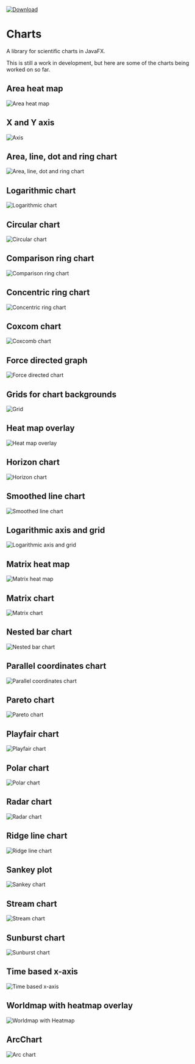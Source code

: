[ ![Download](https://api.bintray.com/packages/hansolo/charts/charts/images/download.svg?version=11.3) ](https://bintray.com/hansolo/charts/charts/11.3/link)

# Charts

A library for scientific charts in JavaFX. 

This is still a work in development, but here are some of the charts being worked on so far. 


## Area heat map
![Area heat map](https://i.ibb.co/kM77mrL/Area-Heat-Map-2020-09-04-07-47-41.png)


## X and Y axis
![Axis](https://i.ibb.co/CnskxFG/Axis-Test-2020-09-04-08-00-03.png)


## Area, line, dot and ring chart
![Area, line, dot and ring chart](https://i.ibb.co/2cfqK84/Charts-2020-09-04-07-48-24.png)


## Logarithmic chart
![Logarithmic chart](https://i.ibb.co/pXgcq3d/Charts-2020-09-04-07-51-59.png)


## Circular chart
![Circular chart](https://i.ibb.co/SfSnfCR/Circular-Plot-2020-09-04-07-48-42.png)


## Comparison ring chart
![Comparison ring chart](https://i.ibb.co/zr1yZYD/Comparison-Ring-Chart-2020-09-04-07-49-00.png)


## Concentric ring chart
![Concentric ring chart](https://i.ibb.co/qN4MyJm/Concentric-Ring-Chart-2020-09-04-07-49-16.png)


## Coxcom chart
![Coxcomb chart](https://i.ibb.co/HrVpxbq/Coxcomb-Chart-2020-09-04-07-49-38.png)


## Force directed graph
![Force directed chart](https://i.ibb.co/hZKTWvD/Force-Directed-Graph-2020-09-04-07-50-01.png)


## Grids for chart backgrounds
![Grid](https://i.ibb.co/CvMtdq4/Grid-Test-2020-09-04-07-52-40.png)


## Heat map overlay
![Heat map overlay](https://i.ibb.co/fpKbkQT/Heat-Map-move-mouse-over-pane-2020-09-04-07-50-41.png)


## Horizon chart
![Horizon chart](https://i.ibb.co/0MLZjL0/Horizon-Chart-2020-09-04-07-50-59.png)


## Smoothed line chart
![Smoothed line chart](https://i.ibb.co/xzwW19t/Line-Chart-2020-09-04-07-51-26.png)


## Logarithmic axis and grid
![Logarithmic axis and grid](https://i.ibb.co/BNVvtpn/Log-Grid-Test-2020-09-04-07-52-19.png)


## Matrix heat map
![Matrix heat map](https://i.ibb.co/rF7NHXC/Matrix-Heat-Map-2020-09-04-08-00-25.png)


## Matrix chart
![Matrix chart](https://i.ibb.co/QJrNJtj/Matrix-Plot-2020-09-04-08-00-41.png)


## Nested bar chart
![Nested bar chart](https://i.ibb.co/WHZC4Wb/Nested-Bar-Chart-2020-09-04-08-01-18.png)


## Parallel coordinates chart
![Parallel coordinates chart](https://i.ibb.co/3CTdDQF/Parallel-Coordinates-Chart-2020-09-04-08-01-42.png)


## Pareto chart
![Pareto chart](https://i.ibb.co/y6vXy6D/Pareto-Chart-2020-09-04-08-02-57.png)


## Playfair chart
![Playfair chart](https://i.ibb.co/wWtRD7v/Playfair-Chart-Test-2020-09-04-08-03-17.png)


## Polar chart
![Polar chart](https://i.ibb.co/41m5g41/Polar-Chart-2020-09-04-08-03-34.png)


## Radar chart
![Radar chart](https://i.ibb.co/mJ9JhPD/Radar-Chart-2020-09-04-08-03-50.png)


## Ridge line chart
![Ridge line chart](https://i.ibb.co/Ycmg6S0/Ridge-Line-Chart-2020-09-04-08-04-10.png)


## Sankey plot
![Sankey chart](https://i.ibb.co/5WHyzzN/Sankey-Plot-2020-09-04-08-04-26.png)


## Stream chart
![Stream chart](https://i.ibb.co/RzTQGwh/Stream-Chart-2020-09-04-08-05-01.png)


## Sunburst chart
![Sunburst chart](https://i.ibb.co/5BCgd97/Sunburst-Chart-2020-09-04-08-05-16.png)


## Time based x-axis
![Time based x-axis](https://i.ibb.co/fqVkTWf/Time-Axis-Test-2020-09-04-08-06-05.png)


## Worldmap with heatmap overlay
![Worldmap with Heatmap](https://i.ibb.co/TbgvP0X/World-Cities-2020-09-04-08-06-29.png)


## ArcChart
![Arc chart](https://i.ibb.co/Y8G2kmB/Arc-Chart-2020-11-21-07-25-04.png)